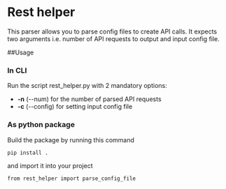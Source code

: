 # Rest helper

This parser allows you to parse config files to create API calls.
It expects two arguments i.e. number of API requests to output and input config file.

##Usage
### In CLI
Run the script rest_helper.py with 2 mandatory options:
 <ul>
 <li>
 <b>-n</b> (--num) for the number of parsed API requests
 </li>
 <li> 
 <b>-c</b> (--config) for setting input config file
 </li>
 </ul>
 
### As python package
Build the package by running this command

``
pip install .
``

and import it into your project

``
from rest_helper import parse_config_file
`` 
